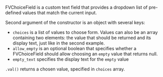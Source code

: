 FVChoiceField is a custom text field that provides a dropdown list of pre-defined values that match the current input.

Second argument of the constructor is an object with several keys:

* ```choices``` is a list of values to choose form. Values can also be an array containing two elements: the value that should be returned and its display text, just like in the second example.
* ```allow_empty``` is an optional boolean that specifies whether a FVChoiceField should allow choosing an ```empty``` value that returns null.
* ```empty_text``` specifies the display text for the ```empty``` value

```.val()``` returns a chosen value, specified in ```choices``` array.